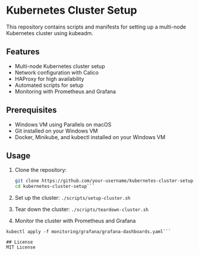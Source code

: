 # Kubernetes Cluster Setup

This repository contains scripts and manifests for setting up a multi-node Kubernetes cluster using kubeadm.

## Features

- Multi-node Kubernetes cluster setup
- Network configuration with Calico
- HAProxy for high availability
- Automated scripts for setup
- Monitoring with Prometheus and Grafana

## Prerequisites

- Windows VM using Parallels on macOS
- Git installed on your Windows VM
- Docker, Minikube, and kubectl installed on your Windows VM

## Usage

1. Clone the repository:
   ```sh
   git clone https://github.com/your-username/kubernetes-cluster-setup.git
   cd kubernetes-cluster-setup```


2. Set up the cluster: 
```./scripts/setup-cluster.sh```

3. Tear down the cluster:
```./scripts/teardown-cluster.sh```

4. Monitor the cluster with Prometheus and Grafana
```kubectl apply -f monitoring/prometheus/prometheus.yaml
kubectl apply -f monitoring/grafana/grafana-dashboards.yaml```

## License
MIT License